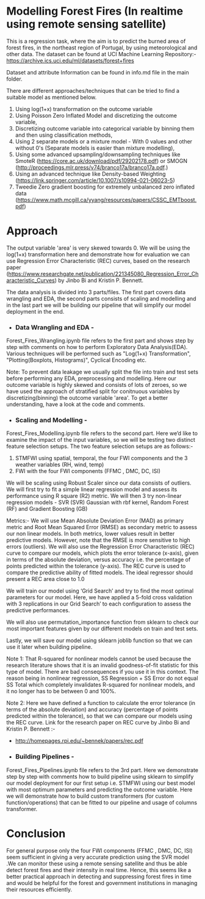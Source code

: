 # Modelling Forest Fires (In realtime using remote sensing satellite)

This is a regression task, where the aim is to predict the burned area of forest fires, in the northeast region of Portugal, by using meteorological and other data. The dataset can be found at UCI Machine Learning Repository:- https://archive.ics.uci.edu/ml/datasets/forest+fires

Dataset and attribute Information can be found in info.md file in the main folder.

There are different approaches/techniques that can be tried to find a suitable model as mentioned below.

1) Using log(1+x) transformation on the outcome variable
2) Using Poisson Zero Inflated Model and discretizing the outcome variable,
3) Discretizing outcome variable into categorical variable by binning them and then using classification methods,
4) Using 2 separate models or a mixture model - With 0 values and other without 0's (Separate models is easier than mixture modelling),
5) Using some advanced upsampling/downsampling techniques like SmoteR (https://core.ac.uk/download/pdf/29202178.pdf) or SMOGN (http://proceedings.mlr.press/v74/branco17a/branco17a.pdf.)
6) Using an advanced technique like Density-based Weighting (https://link.springer.com/article/10.1007/s10994-021-06023-5)
7) Tweedie Zero gradient boosting for extremely unbalanced zero inflated data (https://www.math.mcgill.ca/yyang/resources/papers/CSSC_EMTboost.pdf)


# Approach
The output variable 'area' is very skewed towards 0. We will be using the log(1+x) transformation here and demonstrate how for evaluation we can use Regression Error Characteristic (REC) curves, based on the research paper (https://www.researchgate.net/publication/221345080_Regression_Error_Characteristic_Curves) by Jinbo Bi and Kristin P. Bennett.

The data analysis is divided into 3 parts/files. The first part covers data wrangling and EDA, the second parts consists of scaling and modelling and in the last part we will be building our pipeline that will simplify our model deployment in the end.

* <h3> Data Wrangling and EDA - </h3>
Forest_Fires_Wrangling.ipynb file refers to the first part and shows step by step with comments on how to perform Exploratory Data Analysis(EDA). Various techniques will be performed such as "Log(1+x) Transformation", "Plotting(Boxplots, Histograms)", Cyclical Encoding etc.

Note: To prevent data leakage we usually split the file into train and test sets before performing any EDA, preprocessing and modelling. Here our outcome variable is highly skewed and consists of lots of zeroes, so we have used the approach of stratified split for conitnuous variables by discretizing(binning) the outcome variable 'area'. To get a better understanding, have a look at the code and comments.

* <h3> Scaling and  Modelling - </h3>
Forest_Fires_Modelling.ipynb file refers to the second part. Here we’d like to examine the impact of the input variables, so we will be testing two distinct feature selection setups. The two feature selection setups are as follows:-
1) STMFWI using spatial, temporal, the four FWI components and the 3 weather variables (RH, wind, temp)
2) FWI with the four FWI components (FFMC , DMC, DC, ISI)

We will be scaling using Robust Scaler since our data consists of outliers. </n>
We will first try to fit a simple linear regression model and assess its performance using R square (R2) metric.
We will then 3 try non-linear regression models - SVR (SVR) Gaussian with rbf kernel, Random Forest (RF) and Gradient Boosting (GB)

Metrics:- We will use Mean Absolute Deviation Error (MAD) as primary metric and Root Mean Squared Error (RMSE) as secondary metric to assess our non linear models. In both metrics, lower values result in better predictive models. However, note that the RMSE is more sensitive to high errors (outliers).
We will also use the Regression Error Characteristic (REC) curve to compare our models, which plots the error tolerance (x-axis), given in terms of the absolute deviation, versus accuracy i.e. the percentage of points predicted within the tolerance (y-axis). The REC curve is used to compare the predictive ability of fitted models. The ideal regressor should present a REC area close to 1.0 

We will train our model using ‘Grid Search’ and try to find the most optimal parameters for our model. Here, we have applied a 5-fold cross validation with 3 replications in our Grid Search’ to each configuration to assess the predictive performances.  

We will also use permutation_importance function from sklearn to check our most important features given by our different models on train and test sets.

Lastly, we will save our model using sklearn joblib function so that we can use it later when building pipeline.

Note 1: That R-squared for nonlinear models cannot be used because the research literature shows that it is an invalid goodness-of-fit statistic for this type of model. There are bad consequences if you use it in this context. The reason being in nonlinear regression, SS Regression + SS Error do not equal SS Total which completely invalidates R-squared for nonlinear models, and it no longer has to be between 0 and 100%.

Note 2: Here we have defined a function to calculate the error tolerance (in terms of the absolute deviation) and accuracy (percentage of points predicted within the tolerance), so that we can compare our models using the REC curve.
Link for the research paper on REC curve by Jinbo Bi and Kristin P. Bennett :-
* http://homepages.rpi.edu/~bennek/papers/rec.pdf

* <h3> Building Pipelines - </h3>
Forest_Fires_Pipelines.ipynb file refers to the 3rd part. Here we demonstrate step by step with comments how to build pipeline using sklearn to simplify our model deployment for our first setup  i.e. STMFWI using our best model with most optimum parameters and predicting the outcome variable. Here we will demonstrate how to build custom transformers (for custom function/operations) that can be fitted to our pipeline and usage of columns transformer. 


# Conclusion

For general purpose only the four FWI components (FFMC , DMC, DC, ISI) seem sufficient in giving a very accurate prediction using the SVR model .We can monitor these using a remote sensing satellite and thus be able detect forest fires and their intensity in real time. Hence, this seems like a better practical approach in detecting and suppressing forest fires in time and would be helpful for the forest and government institutions in managing their resources efficiently.
